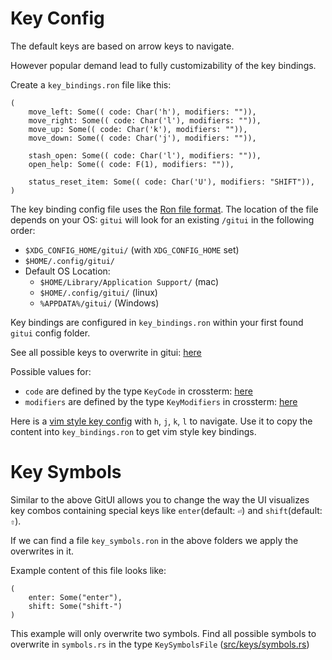 # Key Config

The default keys are based on arrow keys to navigate.

However popular demand lead to fully customizability of the key bindings.

Create a `key_bindings.ron` file like this:
```
(
    move_left: Some(( code: Char('h'), modifiers: "")),
    move_right: Some(( code: Char('l'), modifiers: "")),
    move_up: Some(( code: Char('k'), modifiers: "")),
    move_down: Some(( code: Char('j'), modifiers: "")),

    stash_open: Some(( code: Char('l'), modifiers: "")),
    open_help: Some(( code: F(1), modifiers: "")),

    status_reset_item: Some(( code: Char('U'), modifiers: "SHIFT")),
)
```

The key binding config file uses the [Ron file format](https://github.com/ron-rs/ron).
The location of the file depends on your OS:
`gitui` will look for an existing `/gitui` in the following order:
* `$XDG_CONFIG_HOME/gitui/` (with `XDG_CONFIG_HOME` set)
* `$HOME/.config/gitui/`
* Default OS Location:
    * `$HOME/Library/Application Support/` (mac)
    * `$HOME/.config/gitui/` (linux)
    * `%APPDATA%/gitui/` (Windows)

Key bindings are configured in `key_bindings.ron` within your first found `gitui` config folder.

See all possible keys to overwrite in gitui: [here](https://github.com/gitui-org/gitui/blob/master/src/keys/key_list.rs#L83)

Possible values for:
* `code` are defined by the type `KeyCode` in crossterm: [here](https://docs.rs/crossterm/latest/crossterm/event/enum.KeyCode.html)
* `modifiers` are defined by the type `KeyModifiers` in crossterm: [here](https://docs.rs/crossterm/latest/crossterm/event/struct.KeyModifiers.html)

Here is a [vim style key config](vim_style_key_config.ron) with `h`, `j`, `k`, `l` to navigate. Use it to copy the content into `key_bindings.ron` to get vim style key bindings.

# Key Symbols

Similar to the above GitUI allows you to change the way the UI visualizes key combos containing special keys like `enter`(default: `⏎`) and `shift`(default: `⇧`).

If we can find a file `key_symbols.ron` in the above folders we apply the overwrites in it.

Example content of this file looks like:

```
(
    enter: Some("enter"),
    shift: Some("shift-")
)
```
This example will only overwrite two symbols. Find all possible symbols to overwrite in `symbols.rs` in the type `KeySymbolsFile` ([src/keys/symbols.rs](https://github.com/gitui-org/gitui/blob/master/src/keys/symbols.rs))
